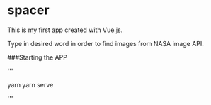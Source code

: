 # spacer

This is my first app created with Vue.js.

Type in desired word in order to find images from NASA image API.

###Starting the APP

'''

yarn
yarn serve

''' 